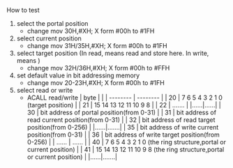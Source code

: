 How to test
1. select the portal position
    - change mov 30H,#XH; X form #00h to #1FH
2. select current position
    - change mov 31H/35H,#XH; X form #00h to #1FH
3. select target position (In read, means read and store here. In write, means )
    - change mov 32H/36H,#XH; X form #00h to #FFH
4. set default value in bit addressing memory
    - change mov 20-23H,#XH; X form #00h to #1FH
5. select read or write
    - ACALL read/write
| byte |  | 
| -------- | -------- | 
| 20 | 7 6 5 4 3 2 1 0 (target position) |
| 21 | 15 14 13 12 11 10 9 8 |
| 22 | ....... |
|......|......|
| 30 | bit address of portal position(from 0-31) |
| 31 | bit address of read current position(from 0-31) |
| 32 | bit address of read target position(from 0-256) |
|......|.......|
| 35 | bit address of write current position(from 0-31) |
| 36 | bit address of write target position(from 0-256) |
| ...... | ...... |
| 40 | 7 6 5 4 3 2 1 0 (the ring structure,portal or current position) |
| 41 | 15 14 13 12 11 10 9 8 (the ring structure,portal or current position) |
|......|.......|